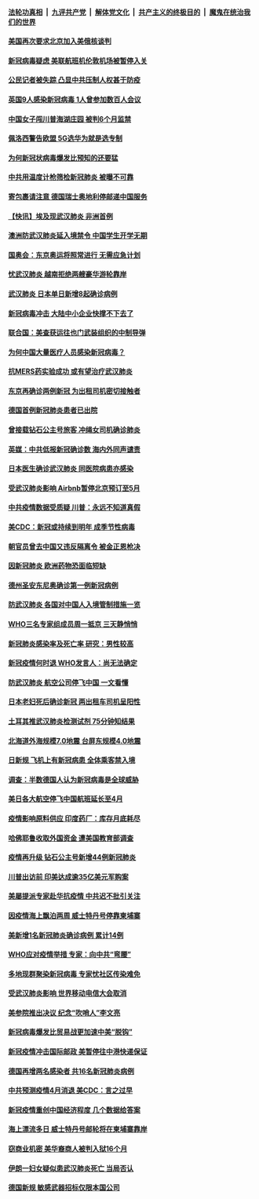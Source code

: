 ####  [法轮功真相](../../../../basic/blob/master/README.md?t=02151102) &nbsp;|&nbsp; [九评共产党](../../../../9ping.md/blob/master/README.md?t=02151102) &nbsp;|&nbsp; [解体党文化](../../../../jtdwh.md/blob/master/README.md?t=02151102)  &nbsp;|&nbsp; [共产主义的终极目的](../../../../gczydzjmd.md/blob/master/README.md?t=02151102) &nbsp;|&nbsp; [魔鬼在统治我们的世界](../../../../mgztzwmdsj.md/blob/master/README.md?t=02151102) 

#### [美国再次要求北京加入美俄核谈判](../pages/nsc418/n11870138.md?t=02151102) 

#### [新冠病毒疑虑 美联航班机伦敦机场被暂停入关](../pages/nsc418/n11870015.md?t=02151102) 

#### [公民记者被失踪 凸显中共压制人权甚于防疫](../pages/nsc418/n11870042.md?t=02151102) 

#### [英国9人感染新冠病毒 1人曾参加数百人会议](../pages/nsc418/n11869987.md?t=02151102) 

#### [中国女子闯川普海湖庄园 被判6个月监禁](../pages/nsc418/n11869919.md?t=02151102) 

#### [佩洛西警告欧盟 5G选华为就是选专制](../pages/nsc418/n11869898.md?t=02151102) 

#### [为何新冠状病毒爆发比预知的还要猛](../pages/nsc418/n11869828.md?t=02151102) 

#### [中共用温度计枪筛检新冠肺炎 被曝不可靠](../pages/nsc418/n11869707.md?t=02151102) 

#### [寄包裹请注意 德国瑞士奥地利停邮递中国服务](../pages/nsc418/n11869727.md?t=02151102) 

#### [【快讯】埃及现武汉肺炎 非洲首例](../pages/nsc418/n11869766.md?t=02151102) 

#### [澳洲防武汉肺炎延入境禁令 中国学生开学无期](../pages/nsc418/n11869546.md?t=02151102) 

#### [国奥会：东京奥运将照常进行 无需应急计划](../pages/nsc418/n11869422.md?t=02151102) 

#### [忧武汉肺炎 越南拒绝两艘豪华游轮靠岸](../pages/nsc418/n11867444.md?t=02151102) 

#### [武汉肺炎 日本单日新增8起确诊病例](../pages/nsc418/n11869272.md?t=02151102) 

#### [新冠病毒冲击 大陆中小企业快撑不下去了](../pages/nsc418/n11869259.md?t=02151102) 

#### [联合国：美查获运往也门武装组织的中制导弹](../pages/nsc418/n11868677.md?t=02151102) 

#### [为何中国大量医疗人员感染新冠病毒？](../pages/nsc418/n11869001.md?t=02151102) 

#### [抗MERS药实验成功 或有望治疗武汉肺炎](../pages/nsc418/n11868912.md?t=02151102) 

#### [东京再确诊两例新冠 为出租司机密切接触者](../pages/nsc418/n11868770.md?t=02151102) 

#### [德国首例新冠肺炎患者已出院](../pages/nsc418/n11868714.md?t=02151102) 

#### [曾接载钻石公主号旅客 冲绳女司机确诊肺炎](../pages/nsc418/n11868610.md?t=02151102) 

#### [英媒：中共低报新冠确诊数 海内外同声谴责](../pages/nsc418/n11867421.md?t=02151102) 

#### [日本医生确诊武汉肺炎 同医院病患亦感染](../pages/nsc418/n11867779.md?t=02151102) 

#### [受武汉肺炎影响 Airbnb暂停北京预订至5月](../pages/nsc418/n11867428.md?t=02151102) 

#### [中共疫情数据受质疑 川普：永远不知道真假](../pages/nsc418/n11867195.md?t=02151102) 

#### [美CDC：新冠或持续到明年 成季节性病毒](../pages/nsc418/n11867279.md?t=02151102) 

#### [朝官员曾去中国又违反隔离令 被金正恩枪决](../pages/nsc418/n11867087.md?t=02151102) 

#### [因新冠肺炎 欧洲药物恐面临短缺](../pages/nsc418/n11867036.md?t=02151102) 

#### [德州圣安东尼奥确诊第一例新冠病例](../pages/nsc418/n11867194.md?t=02151102) 

#### [防武汉肺炎 各国对中国人入境管制措施一览](../pages/nsc418/n11838726.md?t=02151102) 

#### [WHO三名专家组成员周一抵京 三天静悄悄](../pages/nsc418/n11866947.md?t=02151102) 

#### [新冠肺炎感染率及死亡率 研究：男性较高](../pages/nsc418/n11866956.md?t=02151102) 

#### [新冠疫情何时退 WHO发言人：尚无法确定](../pages/nsc418/n11866864.md?t=02151102) 

#### [防武汉肺炎 航空公司停飞中国 一文看懂](../pages/nsc418/n11866800.md?t=02151102) 

#### [日本老妇死后确诊新冠 两出租车司机呈阳性](../pages/nsc418/n11866755.md?t=02151102) 

#### [土耳其推武汉肺炎检测试剂 75分钟知结果](../pages/nsc418/n11866520.md?t=02151102) 

#### [北海道外海规模7.0地震 台屏东规模4.0地震](../pages/nsc418/n11866262.md?t=02151102) 

#### [日新规 飞机上有新冠病患 全体乘客禁入境](../pages/nsc418/n11866233.md?t=02151102) 

#### [调查：半数德国人认为新冠病毒是全球威胁](../pages/nsc418/n11866687.md?t=02151102) 

#### [美日各大航空停飞中国航班延长至4月](../pages/nsc418/n11865980.md?t=02151102) 

#### [疫情影响原料供应 印度药厂：库存月底耗尽](../pages/nsc418/n11865151.md?t=02151102) 

#### [哈佛耶鲁收取外国资金 遭美国教育部调查](../pages/nsc418/n11864950.md?t=02151102) 

#### [疫情再升级 钻石公主号新增44例新冠肺炎](../pages/nsc418/n11865033.md?t=02151102) 

#### [川普出访前 印美达成逾35亿美元军购案](../pages/nsc418/n11865444.md?t=02151102) 

#### [美屡提派专家赴华抗疫情 中共迟不批引关注](../pages/nsc418/n11864719.md?t=02151102) 

#### [因疫情海上飘泊两周 威士特丹号停靠柬埔寨](../pages/nsc418/n11865007.md?t=02151102) 

#### [美新增1名新冠肺炎确诊病例 累计14例](../pages/nsc418/n11864893.md?t=02151102) 

#### [WHO应对疫情举措 专家：向中共“弯腰”](../pages/nsc418/n11864727.md?t=02151102) 

#### [多地现群聚染新冠病毒 专家忧社区传染难免](../pages/nsc418/n11864715.md?t=02151102) 

#### [受武汉肺炎影响 世界移动电信大会取消](../pages/nsc418/n11864629.md?t=02151102) 

#### [美参院推出决议 纪念“吹哨人”李文亮](../pages/nsc418/n11863852.md?t=02151102) 

#### [新冠病毒爆发比贸易战更加速中美“脱钩”](../pages/nsc418/n11864470.md?t=02151102) 

#### [新冠疫情冲击国际邮政 美暂停往中港快递保证](../pages/nsc418/n11864207.md?t=02151102) 

#### [德国再增两名感染者 共16名新冠肺炎病例](../pages/nsc418/n11864293.md?t=02151102) 

#### [中共预测疫情4月消退 美CDC：言之过早](../pages/nsc418/n11864310.md?t=02151102) 

#### [新冠疫情重创中国经济程度 几个数据给答案](../pages/nsc418/n11864203.md?t=02151102) 

#### [海上漂流多日 威士特丹号邮轮将在柬埔寨靠岸](../pages/nsc418/n11864029.md?t=02151102) 

#### [窃商业机密 美华裔商人被判入狱16个月](../pages/nsc418/n11863911.md?t=02151102) 

#### [伊朗一妇女疑似患武汉肺炎死亡 当局否认](../pages/nsc418/n11863650.md?t=02151102) 

#### [德国新规 敏感武器招标仅限本国公司](../pages/nsc418/n11863509.md?t=02151102) 

